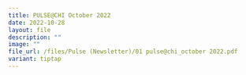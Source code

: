 ```yaml
---
title: PULSE@CHI October 2022
date: 2022-10-28
layout: file
description: ""
image: ""
file_url: /files/Pulse (Newsletter)/01 pulse@chi_october 2022.pdf
variant: tiptap
---
```

